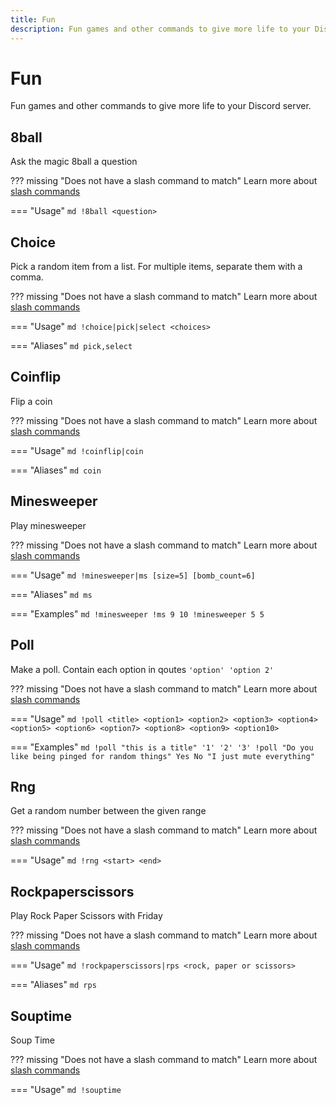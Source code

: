 ```yaml
---
title: Fun
description: Fun games and other commands to give more life to your Discord server.
---
```

# Fun

Fun games and other commands to give more life to your Discord server.

## 8ball

Ask the magic 8ball a question

??? missing "Does not have a slash command to match"
	Learn more about [slash commands](/#slash-commands)

=== "Usage"
	```md
	!8ball <question>
	```

## Choice

Pick a random item from a list. For multiple items, separate them with a comma.

??? missing "Does not have a slash command to match"
	Learn more about [slash commands](/#slash-commands)

=== "Usage"
	```md
	!choice|pick|select <choices>
	```

=== "Aliases"
	```md
	pick,select
	```

## Coinflip

Flip a coin

??? missing "Does not have a slash command to match"
	Learn more about [slash commands](/#slash-commands)

=== "Usage"
	```md
	!coinflip|coin 
	```

=== "Aliases"
	```md
	coin
	```

## Minesweeper

Play minesweeper

??? missing "Does not have a slash command to match"
	Learn more about [slash commands](/#slash-commands)

=== "Usage"
	```md
	!minesweeper|ms [size=5] [bomb_count=6]
	```

=== "Aliases"
	```md
	ms
	```

=== "Examples"
	```md
	!minesweeper
	!ms 9 10
	!minesweeper 5 5
	```

## Poll

Make a poll. Contain each option in qoutes `'option' 'option 2'`

??? missing "Does not have a slash command to match"
	Learn more about [slash commands](/#slash-commands)

=== "Usage"
	```md
	!poll <title> <option1> <option2> <option3> <option4> <option5> <option6> <option7> <option8> <option9> <option10>
	```

=== "Examples"
	```md
	!poll "this is a title" '1' '2' '3'
	!poll "Do you like being pinged for random things" Yes No "I just mute everything"
	```

## Rng

Get a random number between the given range

??? missing "Does not have a slash command to match"
	Learn more about [slash commands](/#slash-commands)

=== "Usage"
	```md
	!rng <start> <end>
	```

## Rockpaperscissors

Play Rock Paper Scissors with Friday

??? missing "Does not have a slash command to match"
	Learn more about [slash commands](/#slash-commands)

=== "Usage"
	```md
	!rockpaperscissors|rps <rock, paper or scissors>
	```

=== "Aliases"
	```md
	rps
	```

## Souptime

Soup Time

??? missing "Does not have a slash command to match"
	Learn more about [slash commands](/#slash-commands)

=== "Usage"
	```md
	!souptime 
	```
